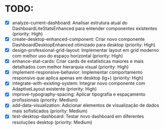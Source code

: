 # TODO:

- [x] analyze-current-dashboard: Analisar estrutura atual do DashboardLiteStatsEnhanced para entender componentes existentes (priority: High)
- [x] create-desktop-enhanced-component: Criar novo componente DashboardDesktopEnhanced otimizado para desktop (priority: High)
- [x] design-professional-grid-layout: Implementar layout em grid moderno com melhor uso do espaço horizontal (priority: High)
- [x] enhance-stat-cards: Criar cards de estatísticas maiores e mais detalhados com melhor hierarquia visual (priority: High)
- [x] implement-responsive-behavior: Implementar comportamento responsivo que aplica apenas em desktop (lg+) (priority: High)
- [x] integrate-with-existing-system: Integrar novo componente com AdaptiveLayout existente (priority: High)
- [x] improve-typography-spacing: Aplicar tipografia e espaçamento profissionais (priority: Medium)
- [x] add-data-visualization: Adicionar elementos de visualização de dados mais sofisticados (priority: Medium)
- [x] test-desktop-dashboard: Testar novo dashboard em diferentes resoluções desktop (priority: Medium)
